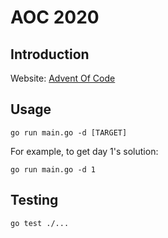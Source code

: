 # AOC 2020

## Introduction

Website: [Advent Of Code](https://adventofcode.com/)

## Usage

```shell
go run main.go -d [TARGET]
```

For example, to get day 1's solution:

```shell
go run main.go -d 1
```

## Testing

```shell
go test ./...
```
